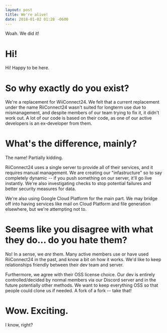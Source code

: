 ```yaml
---
layout: post
title: We're alive!
date: 2018-01-02 01:28 -0600
---
```


Woah. We did it!

# Hi!
Hi! Happy to be here.

# So why exactly do you exist?
We're a replacement for WiiConnect24. We felt that a current replacement under the name RiiConnect24 wasn't suited for longterm use due to mismanagement, and despite members of our team trying to fix it, it didn't work out.
A lot of our code is based on their code, as one of our active developers is an ex-developer from them.

# What's the difference, mainly?
The name! Partially kidding.

RiiConnect24 uses a single server to provide all of their services, and it requires manual management. We are creating our "infastructure" so to say completely dynamic -- if you push something on our server, it'll go live instantly. We're also investigating checks to stop potential failures and better security measures for data.

We're also using Google Cloud Platform for the main part. We may bridge off into having services like mail on Cloud Platform and file generation elsewhere, but we're attempting not to.

# Seems like you disagree with what they do... do you hate them?
No! In a sense, we _are_ them.
Many active members use or have used RiiConnect24 in the past, and know a bit on how it works. We'd like to keep relationships friendly between their dev team and server.

Furthermore, we agree with their OSS license choice. Our dev is entirely controlled/decided by normal members via our Discord server and in the future potentially other methods. We want to keep everything OSS so that people could clone us if needed. A fork of a fork -- take that!

# Wow. Exciting.
I know, right?
